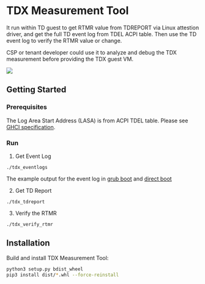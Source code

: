 # TDX Measurement Tool

It run within TD guest to get RTMR value from TDREPORT via Linux attestion
driver, and get the full TD event log from TDEL ACPI table. Then use the TD
event log to verify the RTMR value or change.

CSP or tenant developer could use it to analyze and debug the TDX measurement
before providing the TDX guest VM.

![](/doc/tdx_measurement.png)

## Getting Started

### Prerequisites

The Log Area Start Address (LASA) is from ACPI TDEL table. Please see [GHCI specification](https://software.intel.com/content/dam/develop/external/us/en/documents/intel-tdx-guest-hypervisor-communication-interface.pdf).


### Run

1. Get Event Log

```
./tdx_eventlogs
```

The example output for the event log in [grub boot](/doc/tdx_measure_log_grub_boot.txt)
and [direct boot](/doc/tdx_measure_log_direct_boot.txt)

2. Get TD Report

```
./tdx_tdreport
```

3. Verify the RTMR

```
./tdx_verify_rtmr
```

## Installation

Build and install TDX Measurement Tool:

```sh
python3 setup.py bdist_wheel
pip3 install dist/*.whl --force-reinstall
```
